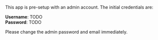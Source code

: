 This app is pre-setup with an admin account. The initial credentials are:

**Username**: TODO<br/>
**Password**: TODO<br/>

Please change the admin password and email immediately.

